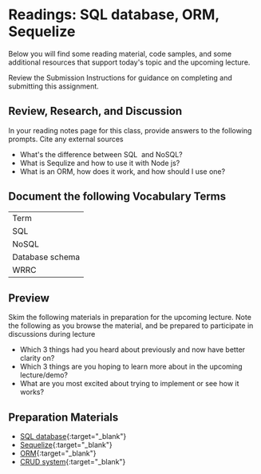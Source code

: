 # Readings: SQL database, ORM, Sequelize

Below you will find some reading material, code samples, and some additional resources that support today's topic and the upcoming lecture.

Review the Submission Instructions for guidance on completing and submitting this assignment.

## Review, Research, and Discussion

In your reading notes page for this class, provide answers to the following prompts. Cite any external sources

- What's the difference between SQL  and NoSQL?
- What is Sequlize and how to use it with Node js?
- What is an ORM, how does it work, and how should I use one?

## Document the following Vocabulary Terms
||
|--|
|Term|
|SQL|
|NoSQL|
|Database schema|
|WRRC|


## Preview

Skim the following materials in preparation for the upcoming lecture. Note the following as you browse the material, and be prepared to participate in discussions during lecture

- Which 3 things had you heard about previously and now have better clarity on?
- Which 3 things are you hoping to learn more about in the upcoming lecture/demo?
- What are you most excited about trying to implement or see how it works?

## Preparation Materials

- [SQL database](https://www.techtarget.com/searchdatamanagement/definition/SQL){:target="_blank"}
- [Sequelize](https://sequelize.org/){:target="_blank"}
- [ORM](https://www.techopedia.com/definition/24200/object-relational-mapping--orm){:target="_blank"}
- [CRUD system](https://zellwk.com/blog/crud-express-mongodb/){:target="_blank"}
